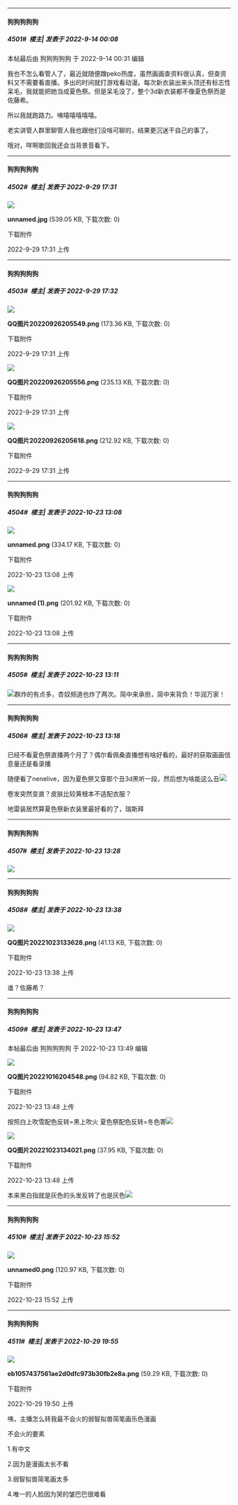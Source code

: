 

*****

####  狗狗狗狗狗  
##### 4501#         楼主| 发表于 2022-9-14 00:08

 本帖最后由 狗狗狗狗狗 于 2022-9-14 00:31 编辑 

我也不怎么看管人了，最近就随便蹭peko热度，虽然画画查资料很认真，但查资料又不需要看直播。多出的时间就打游戏看动漫。每次新衣装出来头顶还有标志性呆毛，我就能把她当成夏色祭。但是呆毛没了，整个3d新衣装都不像夏色祭而是佐藤希。

所以我就跑路力。咦嘻嘻嘻嘻嘻。

老实讲管人群里聊管人我也跟他们没啥可聊的，结果更沉迷干自己的事了。

哦对，咩啊歌回我还会当背景音看下。

*****

####  狗狗狗狗狗  
##### 4502#         楼主| 发表于 2022-9-29 17:31

<img src="https://img.saraba1st.com/forum/202209/29/173132yv818vyh8ou5n888.jpg" referrerpolicy="no-referrer">

<strong>unnamed.jpg</strong> (539.05 KB, 下载次数: 0)

下载附件

2022-9-29 17:31 上传

*****

####  狗狗狗狗狗  
##### 4503#         楼主| 发表于 2022-9-29 17:32

<img src="https://img.saraba1st.com/forum/202209/29/173156brrrv14s4uvksz44.png" referrerpolicy="no-referrer">

<strong>QQ图片20220926205549.png</strong> (173.36 KB, 下载次数: 0)

下载附件

2022-9-29 17:31 上传

<img src="https://img.saraba1st.com/forum/202209/29/173157mdddd59ked9ok5eh.png" referrerpolicy="no-referrer">

<strong>QQ图片20220926205556.png</strong> (235.13 KB, 下载次数: 0)

下载附件

2022-9-29 17:31 上传

<img src="https://img.saraba1st.com/forum/202209/29/173157scq5eqvvqrvduz30.png" referrerpolicy="no-referrer">

<strong>QQ图片20220926205618.png</strong> (212.92 KB, 下载次数: 0)

下载附件

2022-9-29 17:31 上传

*****

####  狗狗狗狗狗  
##### 4504#         楼主| 发表于 2022-10-23 13:08

<img src="https://img.saraba1st.com/forum/202210/23/130845h12g0rnssvx3j6eh.png" referrerpolicy="no-referrer">

<strong>unnamed.png</strong> (334.17 KB, 下载次数: 0)

下载附件

2022-10-23 13:08 上传

<img src="https://img.saraba1st.com/forum/202210/23/130854cpo9oyaqtnvanwyg.png" referrerpolicy="no-referrer">

<strong>unnamed (1).png</strong> (201.92 KB, 下载次数: 0)

下载附件

2022-10-23 13:08 上传

*****

####  狗狗狗狗狗  
##### 4505#         楼主| 发表于 2022-10-23 13:11

<img src="https://static.saraba1st.com/image/smiley/face2017/056.gif" referrerpolicy="no-referrer">群炸的有点多，杏奴频道也炸了两次。简中来承担，简中来背负！华润万家！



*****

####  狗狗狗狗狗  
##### 4506#         楼主| 发表于 2022-10-23 13:18

已经不看夏色祭直播两个月了？偶尔看佩桑直播想有啥好看的，最好的获取画画信息量还是看录播

随便看了nenelive，因为夏色祭又穿那个丑3d黑听一段，然后想为啥能这么丑<img src="https://static.saraba1st.com/image/smiley/face2017/220.png" referrerpolicy="no-referrer">

卷发突然变直？皮肤比较黄根本不适配衣服？

地雷装居然算夏色祭新衣装里最好看的了，瑞斯拜



*****

####  狗狗狗狗狗  
##### 4507#         楼主| 发表于 2022-10-23 13:28

<img src="https://static.saraba1st.com/image/smiley/face2017/064.png" referrerpolicy="no-referrer">



*****

####  狗狗狗狗狗  
##### 4508#         楼主| 发表于 2022-10-23 13:38

<img src="https://img.saraba1st.com/forum/202210/23/133846y3rnylp9a07y9s0z.png" referrerpolicy="no-referrer">

<strong>QQ图片20221023133628.png</strong> (41.13 KB, 下载次数: 0)

下载附件

2022-10-23 13:38 上传

谁？佐藤希？



*****

####  狗狗狗狗狗  
##### 4509#         楼主| 发表于 2022-10-23 13:47

 本帖最后由 狗狗狗狗狗 于 2022-10-23 13:49 编辑 

<img src="https://img.saraba1st.com/forum/202210/23/134852x58au82cze9zuei2.png" referrerpolicy="no-referrer">

<strong>QQ图片20221016204548.png</strong> (94.82 KB, 下载次数: 0)

下载附件

2022-10-23 13:48 上传

按照白上吹雪配色反转=黑上吹火 夏色祭配色反转=冬色寄<img src="https://static.saraba1st.com/image/smiley/face2017/067.png" referrerpolicy="no-referrer">

<img src="https://img.saraba1st.com/forum/202210/23/134858gmhm6jom7qa726m9.png" referrerpolicy="no-referrer">

<strong>QQ图片20221023134021.png</strong> (37.95 KB, 下载次数: 0)

下载附件

2022-10-23 13:48 上传

本来黑白指就是灰色的头发反转了也是灰色<img src="https://static.saraba1st.com/image/smiley/face2017/066.png" referrerpolicy="no-referrer">



*****

####  狗狗狗狗狗  
##### 4510#         楼主| 发表于 2022-10-23 15:52

<img src="https://img.saraba1st.com/forum/202210/23/155224a4ypr5bd1mpnxcby.png" referrerpolicy="no-referrer">

<strong>unnamed0.png</strong> (120.97 KB, 下载次数: 0)

下载附件

2022-10-23 15:52 上传

*****

####  狗狗狗狗狗  
##### 4511#         楼主| 发表于 2022-10-29 19:55

<img src="https://img.saraba1st.com/forum/202210/29/195036v67duhy667d6bnw6.png" referrerpolicy="no-referrer">

<strong>eb1057437561ae2d0dfc973b30fb2e8a.png</strong> (59.29 KB, 下载次数: 0)

下载附件

2022-10-29 19:50 上传

咦，主播怎么转我最不会火的弱智拟兽简笔画乐色漫画

不会火的要素

1.有中文

2.因为是漫画太长不看

3.弱智拟兽简笔画太多

4.唯一的人脸因为哭的皱巴巴很难看


